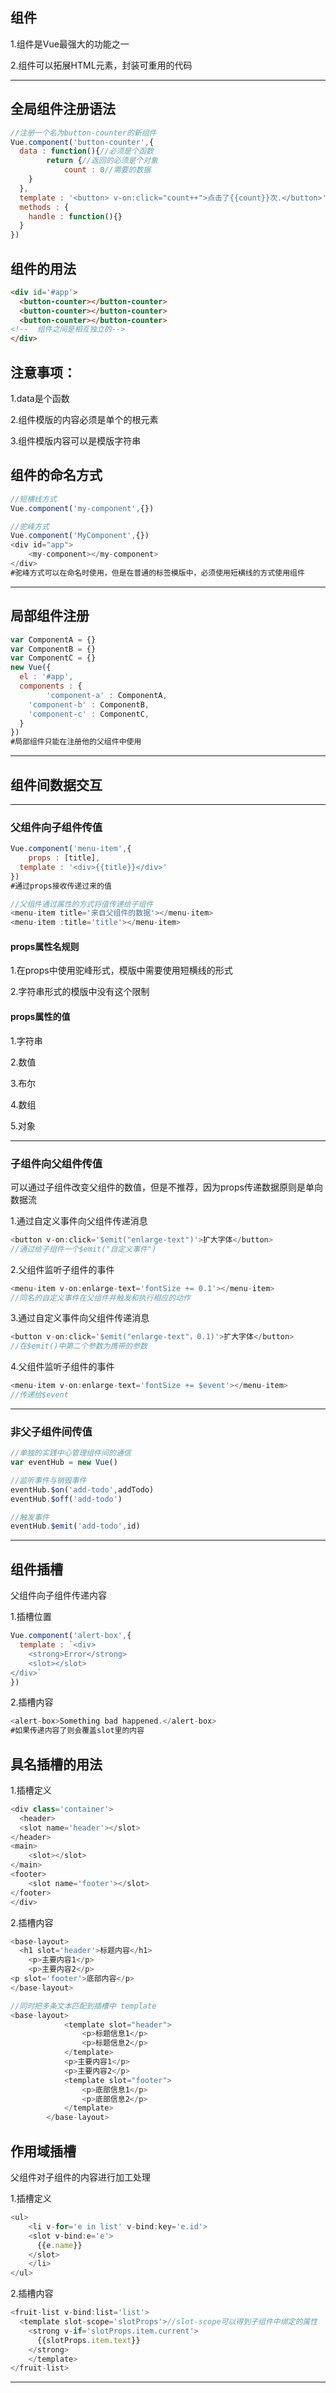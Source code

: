 ## 组件

1.组件是Vue最强大的功能之一

2.组件可以拓展HTML元素，封装可重用的代码

---

## 全局组件注册语法

```js
//注册一个名为button-counter的新组件
Vue.component('button-counter',{
  data : function(){//必须是个函数
		return {//返回的必须是个对象
			count : 0//需要的数据
    }
  },
  template : '<button> v-on:click="count++">点击了{{count}}次.</button>',
  methods : {
    handle : function(){}
  }
})
```

## 组件的用法

```html
<div id='#app'>
  <button-counter></button-counter>
  <button-counter></button-counter>
  <button-counter></button-counter>
<!--  组件之间是相互独立的-->
</div>
```

## 注意事项：

1.data是个函数

2.组件模版的内容必须是单个的根元素

3.组件模版内容可以是模版字符串

## 组件的命名方式

```js
//短横线方式
Vue.component('my-component',{})

//驼峰方式
Vue.component('MyComponent',{})
<div id="app">
	<my-component></my-component>
</div>
#驼峰方式可以在命名时使用，但是在普通的标签模版中，必须使用短横线的方式使用组件
```

---

## 局部组件注册

```js
var ComponentA = {}
var ComponentB = {}
var ComponentC = {}
new Vue({
  el : '#app',
  components : {
		'component-a' : ComponentA,
    'component-b' : ComponentB,
    'component-c' : ComponentC,
  }
})
#局部组件只能在注册他的父组件中使用
```

---

## 组件间数据交互

---

### 父组件向子组件传值

```js
Vue.component('menu-item',{
	props : [title],
  template : '<div>{{title}}</div>'
})
#通过props接收传递过来的值

//父组件通过属性的方式将值传递给子组件
<menu-item title='来自父组件的数据'></menu-item>
<menu-item :title='title'></menu-item>
```

#### props属性名规则

1.在props中使用驼峰形式，模版中需要使用短横线的形式

2.字符串形式的模版中没有这个限制

#### props属性的值

1.字符串

2.数值

3.布尔

4.数组

5.对象

---

### 子组件向父组件传值

可以通过子组件改变父组件的数值，但是不推荐，因为props传递数据原则是单向数据流

1.通过自定义事件向父组件传递消息

```js
<button v-on:click='$emit("enlarge-text")'>扩大字体</button>
//通过给子组件一个$emit("自定义事件")
```

2.父组件监听子组件的事件

```js
<menu-item v-on:enlarge-text='fontSize += 0.1'></menu-item>
//同名的自定义事件在父组件并触发和执行相应的动作
```

3.通过自定义事件向父组件传递消息

```js
<button v-on:click='$emit("enlarge-text"，0.1)'>扩大字体</button>
//在$emit()中第二个参数为携带的参数
```

4.父组件监听子组件的事件

```js
<menu-item v-on:enlarge-text='fontSize += $event'></menu-item>
//传递给$event
```

---

### 非父子组件间传值

```js
//单独的实践中心管理组件间的通信
var eventHub = new Vue()

//监听事件与销毁事件
eventHub.$on('add-todo',addTodo)
eventHub.$off('add-todo')

//触发事件
eventHub.$emit('add-todo',id)
```

---

## 组件插槽

 父组件向子组件传递内容

1.插槽位置

```js
Vue.component('alert-box',{
  template : `<div>
	<strong>Error</strong>
	<slot></slot>
</div>`
})
```

2.插槽内容

```js
<alert-box>Something bad happened.</alert-box>
#如果传递内容了则会覆盖slot里的内容
```

## 具名插槽的用法

1.插槽定义

```js
<div class='container'>
  <header>
  <slot name='header'></slot>
</header>
<main>
    <slot></slot>
</main>
<footer>
    <slot name='footer'></slot>
</footer>
</div>
```

2.插槽内容

```js
<base-layout>
  <h1 slot='header'>标题内容</h1>
	<p>主要内容1</p>
	<p>主要内容2</p>
<p slot='footer'>底部内容</p>
</base-layout>

//同时把多条文本匹配到插槽中 template
<base-layout>
            <template slot="header">
                <p>标题信息1</p>
                <p>标题信息2</p>
            </template>
            <p>主要内容1</p>
            <p>主要内容2</p>
            <template slot="footer">
                <p>底部信息1</p>
                <p>底部信息2</p>
            </template>
        </base-layout>
```

## 作用域插槽

父组件对子组件的内容进行加工处理

1.插槽定义

```js
<ul>
	<li v-for='e in list' v-bind:key='e.id'>
    <slot v-bind:e='e'>
      {{e.name}}
    </slot>
	</li>
</ul>
```

2.插槽内容

```js
<fruit-list v-bind:list='list'>
  <template slot-scope='slotProps'>//slot-scope可以得到子组件中绑定的属性
    <strong v-if='slotProps.item.current'>
      {{slotProps.item.text}}
    </strong>
	</template>
</fruit-list>
```



---

